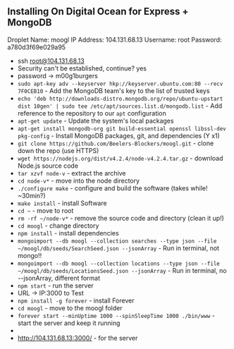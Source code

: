## Installing On Digital Ocean for Express + MongoDB

Droplet Name: moogl
IP Address: 104.131.68.13
Username: root
Password: a780d3f69e029a95

  * ssh root@104.131.68.13
  * Security can't be established, continue? yes
  * password -> m00g1burgers
  * `sudo apt-key adv --keyserver hkp://keyserver.ubuntu.com:80 --recv 7F0CEB10` - Add the MongoDB team's key to the list of trusted keys
  * `echo 'deb http://downloads-distro.mongodb.org/repo/ubuntu-upstart dist 10gen' | sudo tee /etc/apt/sources.list.d/mongodb.list` - Add reference to the repository to our `apt` configuration
  * `apt-get update` - Update the system's local packages
  * `apt-get install mongodb-org git build-essential openssl libssl-dev pkg-config` - Install MongoDB packages, git, and dependencies (Y x1)
  * `git clone https://github.com/Beelers-Blockers/moogl.git` - clone down the repo (use HTTPS)
  * `wget https://nodejs.org/dist/v4.2.4/node-v4.2.4.tar.gz` - download Node.js source code
  * `tar xzvf node-v` - extract the archive
  * `cd node-v*` - move into the node directory
  * `./configure
make` - configure and build the software (takes while! ~30min?)
  * `make install` - install Software
  * `cd ~` - move to root
  * `rm -rf ~/node-v*` - remove the source code and directory (clean it up!)
  * `cd moogl` - change directory
  * `npm install` - install dependencies
  * `mongoimport --db moogl --collection searches --type json --file ~/moogl/db/seeds/SearchSeed.json --jsonArray` - Run in terminal, not mongo!!
  * `mongoimport --db moogl --collection locations --type json --file ~/moogl/db/seeds/LocationsSeed.json --jsonArray` - Run in terminal, no --jsonArray, different format
  * `npm start` - run the server
  * URL -> IP:3000 to Test
  * `npm install -g forever` - install Forever
  * `cd moogl` - move to the moogl folder
  * `forever start --minUptime 1000 --spinSleepTime 1000 ./bin/www` - start the server and keep it running
  *
  * http://104.131.68.13:3000/ - for the server
